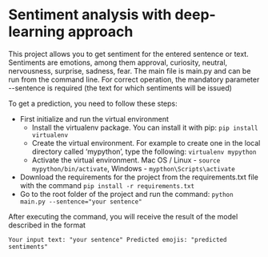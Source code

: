 # Sentiment analysis with deep-learning approach

This project allows you to get sentiment for the entered sentence or text.
Sentiments are emotions, among them approval, curiosity, neutral, nervousness, surprise, sadness, fear.
The main file is main.py and can be run from the command line. 
For correct operation, the mandatory parameter --sentence is required (the text for which sentiments will be issued)

To get a prediction, you need to follow these steps:
* First initialize and run the virtual environment
  * Install the virtualenv package. You can install it with pip: `pip install virtualenv`
  * Create the virtual environment. For example to create one in the local directory called ‘mypython’, type the following: `virtualenv mypython`
  * Activate the virtual environment. Mac OS / Linux - `source mypython/bin/activate`, Windows - `mypthon\Scripts\activate`
* Download the requirements for the project from the requirements.txt file with the command `pip install -r requirements.txt`
* Go to the root folder of the project and run the command: `python main.py --sentence="your sentence"`

After executing the command, you will receive the result of the model described in the format 

`Your input text: "your sentence" Predicted emojis: "predicted sentiments"`
